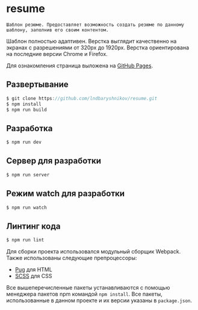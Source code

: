 # resume
    Шаблон резюме. Предоставляет возможность создать резюме по данному шаблону, заполнив его своим контентом.
    
Шаблон полностью адаптивен. Верстка выглядит качественно на 
экранах с разрешениями от 320px до 1920px. Верстка ориентирована на последние 
версии Chrome и Firefox.

Для ознакомления страница выложена на 
[GitHub Pages](https://lndbaryshnikov.github.io/resume/).

Развертывание 
-------------
```js
$ git clone https://github.com/lndbaryshnikov/resume.git
$ npm install
$ npm run build
```

Разработка
-------------
```js
$ npm run dev
```

Сервер для разработки
-------------
```js
$ npm run server
```

Режим watch для разработки
-------------
```js
$ npm run watch
```

Линтинг кода
-------------
```js
$ npm run lint
```

Для сборки проекта использовался модульный сборщик Webpack.
Также использованы следующие препроцессоры:
* [Pug](https://github.com/pugjs/pug) для HTML
* [SCSS](https://github.com/sass/sass) для CSS

Все вышеперечисленные пакеты устанавливаются с помощью менеджера 
пакетов npm командой `npm install`. Все пакеты, использованные 
в данном проекте и их версии указаны в `package.json`.
